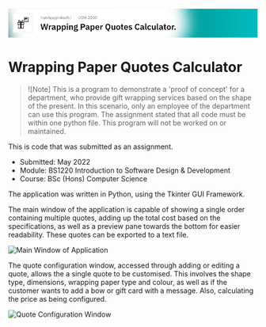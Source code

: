 ![Banner](./banner.png)

# Wrapping Paper Quotes Calculator

> ![Note]
> This is a program to demonstrate a 'proof of concept' for a department, who provide gift wrapping services based on the shape of the present. In this scenario, only an employee of the department can use this program. The assignment stated that all code must be within one python file. This program will not be worked on or maintained.

This is code that was submitted as an assignment.
* Submitted: May 2022
* Module: BS1220 Introduction to Software Design &amp; Development
* Course: BSc (Hons) Computer Science

The application was written in Python, using the Tkinter GUI Framework.

The main window of the application is capable of showing a single order containing multiple quotes, adding up the total cost based on the specifications, as well as a preview pane towards the bottom for easier readability. These quotes can be exported to a text file.

![Main Window of Application](doc/main-window.PNG)

The quote configuration window, accessed through adding or editing a quote, allows the a single quote to be customised. This involves the shape type, dimensions, wrapping paper type and colour, as well as if the customer wants to add a bow or gift card with a message. Also, calculating the price as being configured.

![Quote Configuration Window](doc/quote-config.PNG)